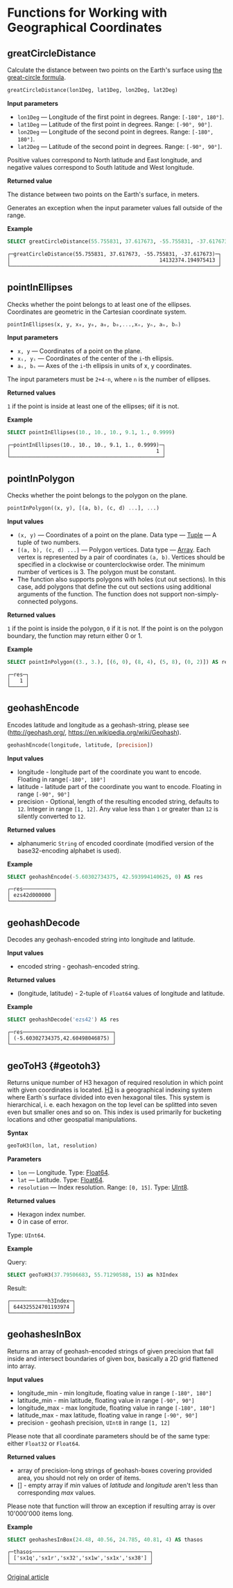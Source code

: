 # Functions for Working with Geographical Coordinates

## greatCircleDistance

Calculate the distance between two points on the Earth's surface using [the great-circle formula](https://en.wikipedia.org/wiki/Great-circle_distance).

```sql
greatCircleDistance(lon1Deg, lat1Deg, lon2Deg, lat2Deg)
```

**Input parameters**

- `lon1Deg` — Longitude of the first point in degrees. Range: `[-180°, 180°]`.
- `lat1Deg` — Latitude of the first point in degrees. Range: `[-90°, 90°]`.
- `lon2Deg` — Longitude of the second point in degrees. Range: `[-180°, 180°]`.
- `lat2Deg` — Latitude of the second point in degrees. Range: `[-90°, 90°]`.

Positive values correspond to North latitude and East longitude, and negative values correspond to South latitude and West longitude.

**Returned value**

The distance between two points on the Earth's surface, in meters.

Generates an exception when the input parameter values fall outside of the range.

**Example**

```sql
SELECT greatCircleDistance(55.755831, 37.617673, -55.755831, -37.617673)
```

```text
┌─greatCircleDistance(55.755831, 37.617673, -55.755831, -37.617673)─┐
│                                                14132374.194975413 │
└───────────────────────────────────────────────────────────────────┘
```

## pointInEllipses

Checks whether the point belongs to at least one of the ellipses.
Coordinates are geometric in the Cartesian coordinate system.

```sql
pointInEllipses(x, y, x₀, y₀, a₀, b₀,...,xₙ, yₙ, aₙ, bₙ)
```

**Input parameters**

- `x, y` — Coordinates of a point on the plane.
- `xᵢ, yᵢ` — Coordinates of the center of the `i`-th ellipsis.
- `aᵢ, bᵢ` — Axes of the `i`-th ellipsis in units of x, y coordinates.

The input parameters must be `2+4⋅n`, where `n` is the number of ellipses.

**Returned values**

`1` if the point is inside at least one of the ellipses; `0`if it is not.

**Example**

```sql
SELECT pointInEllipses(10., 10., 10., 9.1, 1., 0.9999)
```

```text
┌─pointInEllipses(10., 10., 10., 9.1, 1., 0.9999)─┐
│                                               1 │
└─────────────────────────────────────────────────┘
```

## pointInPolygon

Checks whether the point belongs to the polygon on the plane.

```sql
pointInPolygon((x, y), [(a, b), (c, d) ...], ...)
```

**Input values**

- `(x, y)` — Coordinates of a point on the plane. Data type — [Tuple](../../data_types/tuple.md) —  A tuple of two numbers.
- `[(a, b), (c, d) ...]` — Polygon vertices. Data type — [Array](../../data_types/array.md). Each vertex is represented by a pair of coordinates `(a, b)`. Vertices should be specified in a clockwise or counterclockwise order. The minimum number of vertices is 3. The polygon must be constant.
- The function also supports polygons with holes (cut out sections). In this case, add polygons that define the cut out sections using additional arguments of the function. The function does not support non-simply-connected polygons.

**Returned values**

`1` if the point is inside the polygon, `0` if it is not.
If the point is on the polygon boundary, the function may return either 0 or 1.

**Example**

```sql
SELECT pointInPolygon((3., 3.), [(6, 0), (8, 4), (5, 8), (0, 2)]) AS res
```

```text
┌─res─┐
│   1 │
└─────┘
```

## geohashEncode

Encodes latitude and longitude as a geohash-string, please see (http://geohash.org/, https://en.wikipedia.org/wiki/Geohash).
```sql
geohashEncode(longitude, latitude, [precision])
```

**Input values**

- longitude - longitude part of the coordinate you want to encode. Floating in range`[-180°, 180°]`
- latitude - latitude part of the coordinate you want to encode. Floating in range `[-90°, 90°]`
- precision - Optional, length of the resulting encoded string, defaults to `12`. Integer in range `[1, 12]`. Any value less than `1` or greater than `12` is silently converted to `12`.

**Returned values**

- alphanumeric `String` of encoded coordinate (modified version of the base32-encoding alphabet is used).

**Example**

```sql
SELECT geohashEncode(-5.60302734375, 42.593994140625, 0) AS res
```

```text
┌─res──────────┐
│ ezs42d000000 │
└──────────────┘
```

## geohashDecode

Decodes any geohash-encoded string into longitude and latitude.

**Input values**

- encoded string - geohash-encoded string.

**Returned values**

- (longitude, latitude) - 2-tuple of `Float64` values of longitude and latitude.

**Example**

```sql
SELECT geohashDecode('ezs42') AS res
```

```text
┌─res─────────────────────────────┐
│ (-5.60302734375,42.60498046875) │
└─────────────────────────────────┘
```

## geoToH3 {#geotoh3}

Returns unique number of H3 hexagon of required resolution in which point with given coordinates is located.
[H3](https://uber.github.io/h3/#/documentation/overview/introduction) is a geographical indexing system where Earth`s surface divided into even hexagonal tiles. 
This system is hierarchical, i. e. each hexagon on the top level can be splitted into seven even but smaller ones and so on.
This index is used primarily for bucketing locations and other geospatial manipulations.

**Syntax** 

```sql
geoToH3(lon, lat, resolution)
```

**Parameters** 

- `lon` — Longitude. Type: [Float64](../../data_types/float.md).
- `lat` — Latitude. Type: [Float64](../../data_types/float.md).
- `resolution` — Index resolution. Range: `[0, 15]`. Type: [UInt8](../../data_types/int_uint.md).

**Returned values**

- Hexagon index number.
- 0 in case of error.

Type: `UInt64`.

**Example**

Query:

```sql
SELECT geoToH3(37.79506683, 55.71290588, 15) as h3Index
```

Result:

```text
┌────────────h3Index─┐
│ 644325524701193974 │
└────────────────────┘
```

## geohashesInBox

Returns an array of geohash-encoded strings of given precision that fall inside and intersect boundaries of given box, basically a 2D grid flattened into array.

**Input values**

- longitude_min - min longitude, floating value in range `[-180°, 180°]`
- latitude_min - min latitude, floating value in range `[-90°, 90°]`
- longitude_max - max longitude, floating value in range `[-180°, 180°]`
- latitude_max - max latitude, floating value in range `[-90°, 90°]`
- precision - geohash precision, `UInt8` in range `[1, 12]`

Please note that all coordinate parameters should be of the same type: either `Float32` or `Float64`.

**Returned values**

- array of precision-long strings of geohash-boxes covering provided area, you should not rely on order of items.
- [] - empty array if *min* values of *latitude* and *longitude* aren't less than corresponding *max* values.

Please note that function will throw an exception if resulting array is over 10'000'000 items long.

**Example**

```sql
SELECT geohashesInBox(24.48, 40.56, 24.785, 40.81, 4) AS thasos
```
```text
┌─thasos──────────────────────────────────────┐
│ ['sx1q','sx1r','sx32','sx1w','sx1x','sx38'] │
└─────────────────────────────────────────────┘
```

[Original article](https://clickhouse.yandex/docs/en/query_language/functions/geo/) <!--hide-->
